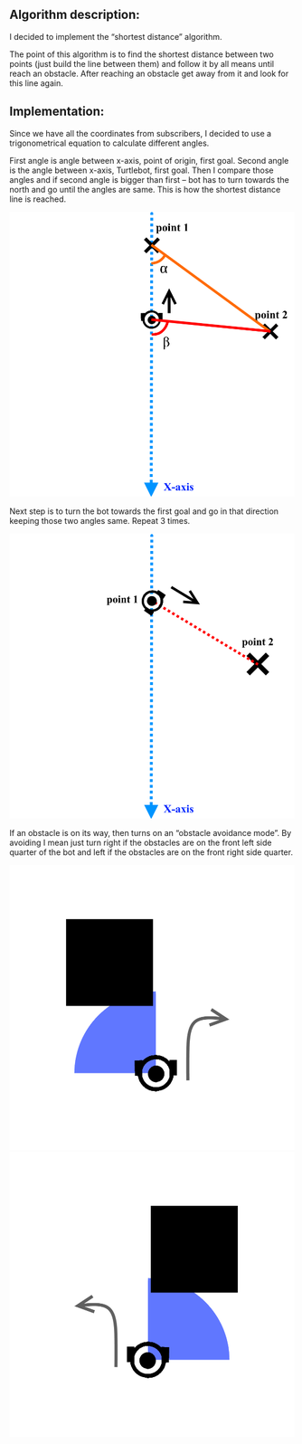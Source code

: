 ## Algorithm description:
I decided to implement the “shortest distance” algorithm.

The point of this algorithm is to find the shortest distance between two points (just build the line between them) and follow it by all means until reach an obstacle. After reaching an obstacle get away from it and look for this line again.
## Implementation:
Since we have all the coordinates from subscribers, I decided to use a trigonometrical equation to calculate different angles.

First angle is angle between x-axis, point of origin, first goal.
Second angle is the angle between x-axis, Turtlebot, first goal.
Then I compare those angles and if second angle is bigger than first – bot has to turn towards the north and go until the angles are same. This is how the shortest distance line is reached.

![angle difference](images/Angle_difference.png)

Next step is to turn the bot towards the first goal and go in that direction keeping those two angles same.
Repeat 3 times.

![moving along the line](images/Moving_along_the_line.png)

If an obstacle is on its way, then turns on an “obstacle avoidance mode”.
By avoiding I mean just turn right if the obstacles are on the front left side quarter of the bot and left if the obstacles are on the front right side quarter.

![avoiding obstacle left](images/avoiding_obstacle_left.png)
![avoiding obstacle right](images/avoiding_obstacle_right.png)
